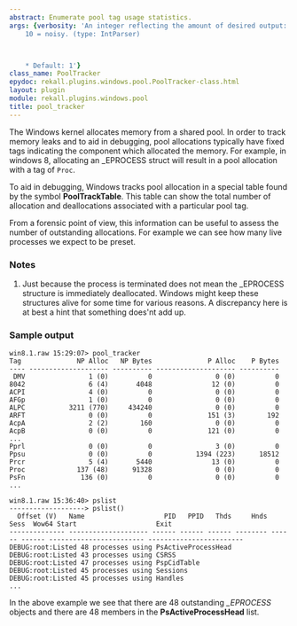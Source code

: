 ```yaml
---
abstract: Enumerate pool tag usage statistics.
args: {verbosity: 'An integer reflecting the amount of desired output: 0 = quiet,
    10 = noisy. (type: IntParser)



    * Default: 1'}
class_name: PoolTracker
epydoc: rekall.plugins.windows.pool.PoolTracker-class.html
layout: plugin
module: rekall.plugins.windows.pool
title: pool_tracker
---
```


The Windows kernel allocates memory from a shared pool. In order to track memory
leaks and to aid in debugging, pool allocations typically have fixed tags
indicating the component which allocated the memory. For example, in windows 8,
allocating an _EPROCESS struct will result in a pool allocation with a tag of
`Proc`.

To aid in debugging, Windows tracks pool allocation in a special table found by
the symbol **PoolTrackTable**. This table can show the total number of
allocation and deallocations associated with a particular pool tag.

From a forensic point of view, this information can be useful to assess the
number of outstanding allocations. For example we can see how many live
processes we expect to be preset.

### Notes

1. Just because the process is terminated does not mean the _EPROCESS structure
   is immediately deallocated. Windows might keep these structures alive for
   some time for various reasons. A discrepancy here is at best a hint that
   something does'nt add up.

### Sample output

```
win8.1.raw 15:29:07> pool_tracker
Tag              NP Alloc   NP Bytes              P Alloc    P Bytes
---- -------------------- ---------- -------------------- ----------
 DMV                1 (0)          0                0 (0)          0
8042                6 (4)       4048               12 (0)          0
ACPI                4 (0)          0                0 (0)          0
AFGp                1 (0)          0                0 (0)          0
ALPC           3211 (770)     434240                0 (0)          0
ARFT                0 (0)          0              151 (3)        192
AcpA                2 (2)        160                0 (0)          0
AcpB                0 (0)          0              121 (0)          0
...
Pprl                0 (0)          0                3 (0)          0
Ppsu                0 (0)          0           1394 (223)      18512
Prcr                5 (4)       5440               13 (0)          0
Proc             137 (48)      91328                0 (0)          0
PsFn              136 (0)          0                0 (0)          0
...

win8.1.raw 15:36:40> pslist
-------------------> pslist()
  Offset (V)   Name                    PID   PPID   Thds     Hnds   Sess  Wow64 Start                    Exit
-------------- -------------------- ------ ------ ------ -------- ------ ------ ------------------------ ------------------------
DEBUG:root:Listed 48 processes using PsActiveProcessHead
DEBUG:root:Listed 43 processes using CSRSS
DEBUG:root:Listed 47 processes using PspCidTable
DEBUG:root:Listed 45 processes using Sessions
DEBUG:root:Listed 45 processes using Handles
...
```

In the above example we see that there are 48 outstanding *_EPROCESS* objects
and there are 48 members in the **PsActiveProcessHead** list.

